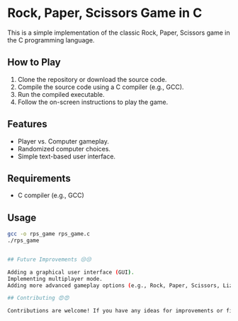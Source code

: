 # Rock, Paper, Scissors Game in C

This is a simple implementation of the classic Rock, Paper, Scissors game in the C programming language.

## How to Play

1. Clone the repository or download the source code.
2. Compile the source code using a C compiler (e.g., GCC).
3. Run the compiled executable.
4. Follow the on-screen instructions to play the game.

## Features

- Player vs. Computer gameplay.
- Randomized computer choices.
- Simple text-based user interface.

## Requirements

- C compiler (e.g., GCC)

## Usage

```bash
gcc -o rps_game rps_game.c
./rps_game


## Future Improvements 😒😒

Adding a graphical user interface (GUI).
Implementing multiplayer mode.
Adding more advanced gameplay options (e.g., Rock, Paper, Scissors, Lizard, Spock).

## Contributing 😍😍

Contributions are welcome! If you have any ideas for improvements or find any bugs, feel free to open an issue or submit a pull request.

